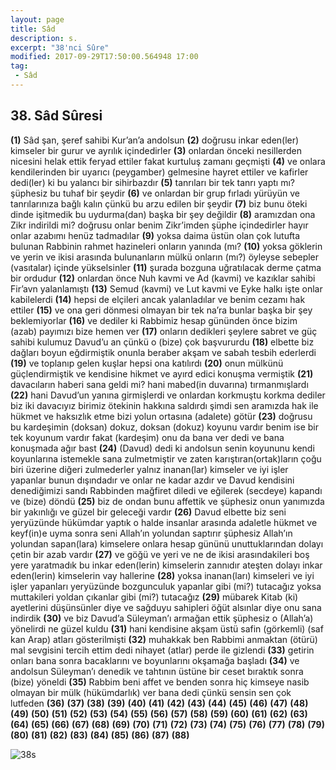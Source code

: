 ```yaml
---
layout: page
title: Sâd
description: s.
excerpt: "38'nci Sûre"
modified: 2017-09-29T17:50:00.564948 17:00
tag: 
 - Sâd
---
```


## 38. Sâd Sûresi

**(1)** Sâd şan, şeref sahibi Kur’an’a andolsun
**(2)** doğrusu inkar eden(ler) kimseler bir gurur ve ayrılık içindedirler
**(3)** onlardan önceki nesillerden nicesini helak ettik feryad ettiler fakat kurtuluş zamanı geçmişti 
**(4)** ve onlara kendilerinden bir uyarıcı (peygamber) gelmesine hayret ettiler ve kafirler dedi(ler) ki bu yalancı bir sihirbazdır
**(5)** tanrıları bir tek tanrı yaptı mı? şüphesiz bu tuhaf bir şeydir
**(6)** ve onlardan bir grup fırladı yürüyün ve tanrılarınıza bağlı kalın çünkü bu arzu edilen bir şeydir
**(7)** biz bunu öteki dinde işitmedik bu uydurma(dan) başka bir şey değildir
**(8)** aramızdan ona Zikr indirildi mi? doğrusu onlar benim Zikr’imden şüphe içindedirler hayır onlar azabımı henüz tadmadılar
**(9)** yoksa daima üstün olan çok lutufta bulunan Rabbinin rahmet hazineleri onların yanında (mı?
**(10)** yoksa göklerin ve yerin ve ikisi arasında bulunanların mülkü onların (mı?) öyleyse sebepler (vasıtalar) içinde yükselsinler 
**(11)** şurada bozguna uğratılacak derme çatma bir ordudur 
**(12)** onlardan önce Nuh kavmi ve Ad (kavmi) ve kazıklar sahibi Fir’avn yalanlamıştı 
**(13)** Semud (kavmi) ve Lut kavmi ve Eyke halkı işte onlar kabilelerdi
**(14)** hepsi de elçileri ancak yalanladılar ve benim cezamı hak ettiler 
**(15)** ve ona geri dönmesi olmayan bir tek na’ra bunlar başka bir şey beklemiyorlar
**(16)** ve dediler ki Rabbimiz hesap gününden önce bizim (azab) payımızı bize hemen ver
**(17)** onların dedikleri şeylere sabret ve güç sahibi kulumuz Davud’u an çünkü o (bize) çok başvururdu
**(18)** elbette biz dağları boyun eğdirmiştik onunla beraber akşam ve sabah tesbih ederlerdi
**(19)** ve toplanıp gelen kuşlar hepsi ona katılırdı
**(20)** onun mülkünü güçlendirmiştik ve kendisine hikmet ve ayırd edici konuşma vermiştik
**(21)** davacıların haberi sana geldi mi? hani mabed(in duvarına) tırmanmışlardı
**(22)** hani Davud’un yanına girmişlerdi ve onlardan korkmuştu korkma dediler biz iki davacıyız birimiz ötekinin hakkına saldırdı şimdi sen aramızda hak ile hükmet ve haksızlık etme bizi yolun ortasına (adalete) götür 
**(23)** doğrusu bu kardeşimin (doksan) dokuz, doksan (dokuz) koyunu vardır benim ise bir tek koyunum vardır fakat (kardeşim) onu da bana ver dedi ve bana konuşmada ağır bast
**(24)** (Davud) dedi ki andolsun senin koyununu kendi koyunlarına istemekle sana zulmetmiştir ve zaten karıştıran(ortak)ların çoğu biri üzerine diğeri zulmederler yalnız inanan(lar) kimseler ve iyi işler yapanlar bunun dışındadır ve onlar ne kadar azdır ve Davud kendisini denediğimizi sandı Rabbinden mağfiret diledi ve eğilerek (secdeye) kapandı ve (bize) döndü
**(25)** biz de ondan bunu affettik ve şüphesiz onun yanımızda bir yakınlığı ve güzel bir geleceği vardır
**(26)** Davud elbette biz seni yeryüzünde hükümdar yaptık o halde insanlar arasında adaletle hükmet ve keyf(in)e uyma sonra seni Allah’ın yolundan saptırır şüphesiz Allah’ın yolundan sapan(lara) kimselere onlara hesap gününü unuttuklarından dolayı çetin bir azab vardır 
**(27)** ve göğü ve yeri ve ne de ikisi arasındakileri boş yere yaratmadık bu inkar eden(lerin) kimselerin zannıdır ateşten dolayı inkar eden(lerin) kimselerin vay hallerine 
**(28)** yoksa inanan(ları) kimseleri ve iyi işler yapanları yeryüzünde bozgunculuk yapanlar gibi (mi?) tutacağız yoksa muttakileri yoldan çıkanlar gibi (mi?) tutacağız
**(29)** mübarek Kitab (ki) ayetlerini düşünsünler diye ve sağduyu sahipleri öğüt alsınlar diye onu sana indirdik
**(30)** ve biz Davud’a Süleyman’ı armağan ettik şüphesiz o (Allah’a) yönelirdi ne güzel kuldu
**(31)** hani kendisine akşam üstü safin (görkemli) (saf kan Arap) atları gösterilmişti 
**(32)** muhakkak ben Rabbimi anmaktan (ötürü) mal sevgisini tercih ettim dedi nihayet (atlar) perde ile gizlendi
**(33)** getirin onları bana sonra bacaklarını ve boyunlarını okşamağa başladı 
**(34)** ve andolsun Süleyman’ı denedik ve tahtının üstüne bir ceset bıraktık sonra (bize) yöneldi
**(35)** Rabbim beni affet ve benden sonra hiç kimseye nasib olmayan bir mülk (hükümdarlık) ver bana dedi çünkü sensin sen çok lutfeden
**(36)** 
**(37)** 
**(38)** 
**(39)** 
**(40)**
**(41)** 
**(42)** 
**(43)** 
**(44)** 
**(45)** 
**(46)** 
**(47)** 
**(48)** 
**(49)** 
**(50)** 
**(51)** 
**(52)** 
**(53)** 
**(54)** 
**(55)** 
**(56)** 
**(57)** 
**(58)** 
**(59)** 
**(60)** 
**(61)** 
**(62)** 
**(63)** 
**(64)** 
**(65)** 
**(66)** 
**(67)** 
**(68)** 
**(69)** 
**(70)** 
**(71)** 
**(72)** 
**(73)** 
**(74)** 
**(75)** 
**(76)** 
**(77)** 
**(78)** 
**(79)** 
**(80)** 
**(81)** 
**(82)** 
**(83)** 
**(84)** 
**(85)** 
**(86)** 
**(87)** 
**(88)** 

![38s]({{site.url}}/images/ayrac-muhur.png)
